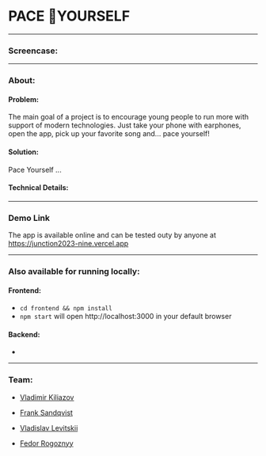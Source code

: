 # PACE 🏃YOURSELF

---
### Screencase:


---
### About:
#### Problem:
The main goal of a project is to encourage young people to run more with support of modern technologies. Just take your phone with earphones, open the app, pick up your favorite song and... pace yourself!

#### Solution:
Pace Yourself ...

#### Technical Details:

---
### Demo Link
The app is available online and can be tested outy by anyone at https://junction2023-nine.vercel.app

---
### Also available for running locally:
#### Frontend:
- `cd frontend && npm install`
- `npm start` will open http://localhost:3000 in your default browser
#### Backend:
- 

---


### Team:
- [Vladimir Kiliazov](https://github.com/vladimirwest)

- [Frank Sandqvist](https://github.com/FrankSandqvist)

- [Vladislav Levitskii](https://github.com/mcvladthegoat)

- [Fedor Rogoznyy](https://github.com/frogoznyy)
